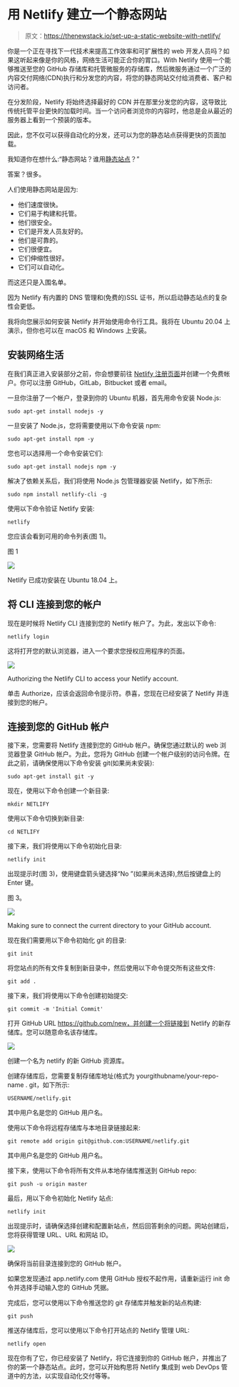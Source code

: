 # 用 Netlify 建立一个静态网站

> 原文：<https://thenewstack.io/set-up-a-static-website-with-netlify/>

你是一个正在寻找下一代技术来提高工作效率和可扩展性的 web 开发人员吗？如果这听起来像是你的风格，网络生活可能正合你的胃口。With Netlify 使用一个能够推送至您的 GitHub 存储库和托管微服务的存储库，然后微服务通过一个广泛的内容交付网络(CDN)执行和分发您的内容，将您的静态网站交付给消费者、客户和访问者。

在分发阶段，Netlify 将始终选择最好的 CDN 并在那里分发您的内容，这导致比传统托管平台更快的加载时间。当一个访问者浏览你的内容时，他总是会从最近的服务器上看到一个预装的版本。

因此，您不仅可以获得自动化的分发，还可以为您的静态站点获得更快的页面加载。

我知道你在想什么:“静态网站？谁用[静态站点](https://thenewstack.io/back-to-the-future-static-websites-for-high-performance/)？”

答案？很多。

人们使用静态网站是因为:

*   他们速度很快。
*   它们易于构建和托管。
*   他们很安全。
*   它们是开发人员友好的。
*   他们是可靠的。
*   它们很便宜。
*   它们伸缩性很好。
*   它们可以自动化。

而这还只是入围名单。

因为 Netlify 有内置的 DNS 管理和(免费的)SSL 证书，所以启动静态站点的复杂性会更低。

我将向您展示如何安装 Netlify 并开始使用命令行工具。我将在 Ubuntu 20.04 上演示，但你也可以在 macOS 和 Windows 上安装。

## 安装网络生活

在我们真正进入安装部分之前，你会想要前往 [Netlify 注册页面](https://app.netlify.com/signup?_ga=2.58805101.1387423994.1602250867-1105850871.1602250867)并创建一个免费帐户。你可以注册 GitHub，GitLab，Bitbucket 或者 email。

一旦你注册了一个帐户，登录到你的 Ubuntu 机器，首先用命令安装 Node.js:

`sudo apt-get install nodejs -y `

一旦安装了 Node.js，您将需要使用以下命令安装 npm:

`sudo apt-get install npm -y`

您也可以选择用一个命令安装它们:

`sudo apt-get install nodejs npm -y`

解决了依赖关系后，我们将使用 Node.js 包管理器安装 Netlify，如下所示:

`sudo npm install netlify-cli -g`

使用以下命令验证 Netlify 安装:

`netlify`

您应该会看到可用的命令列表(图 1)。

图 1

![](img/f3e4ffe94647fb0910b363dbed3dfe7c.png)

Netlify 已成功安装在 Ubuntu 18.04 上。

## 将 CLI 连接到您的帐户

现在是时候将 Netlify CLI 连接到您的 Netlify 帐户了。为此，发出以下命令:

`netlify login`

这将打开您的默认浏览器，进入一个要求您授权应用程序的页面。

![](img/8bf8e915ff8dd0c68b28a4c1608f7851.png)

Authorizing the Netlify CLI to access your Netlify account.

单击 Authorize，应该会返回命令提示符。恭喜，您现在已经安装了 Netlify 并连接到您的帐户。

## 连接到您的 GitHub 帐户

接下来，您需要将 Netlify 连接到您的 GitHub 帐户。确保您通过默认的 web 浏览器登录 GitHub 帐户。为此，您将为 GitHub 创建一个帐户级别的访问令牌。在此之前，请确保使用以下命令安装 git(如果尚未安装):

`sudo apt-get install git -y`

现在，使用以下命令创建一个新目录:

`mkdir NETLIFY`

使用以下命令切换到新目录:

`cd NETLIFY`

接下来，我们将使用以下命令初始化目录:

`netlify init`

出现提示时(图 3)，使用键盘箭头键选择“No ”(如果尚未选择),然后按键盘上的 Enter 键。

图 3。

![](img/c9628a6c65d2d1bf7d398b1eda8aa9e0.png)

Making sure to connect the current directory to your GitHub account.

现在我们需要用以下命令初始化 git 的目录:

`git init`

将您站点的所有文件复制到新目录中，然后使用以下命令提交所有这些文件:

`git add .`

接下来，我们将使用以下命令创建初始提交:

`git commit -m 'Initial Commit'`

打开 GitHub URL https://github.com/new，并创建一个将链接到 Netlify 的新存储库。您可以随意命名该存储库。

![](img/7515273aa046bd1ef55263261cee42c6.png)

创建一个名为 netlify 的新 GitHub 资源库。

创建存储库后，您需要复制存储库地址(格式为 yourgithubname/your-repo-name . git，如下所示:

`USERNAME/netlify.git`

其中用户名是您的 GitHub 用户名。

使用以下命令将远程存储库与本地目录链接起来:

`git remote add origin git@github.com:USERNAME/netlify.git`

其中用户名是您的 GitHub 用户名。

接下来，使用以下命令将所有文件从本地存储库推送到 GitHub repo:

`git push -u origin master`

最后，用以下命令初始化 Netlify 站点:

`netlify init`

出现提示时，请确保选择创建和配置新站点，然后回答剩余的问题。网站创建后，您将获得管理 URL、URL 和网站 ID。

![](img/aa94bac53fef760ee71483ab5f534757.png)

确保将当前目录连接到您的 GitHub 帐户。

如果您发现通过 app.netlify.com 使用 GitHub 授权不起作用，请重新运行 init 命令并选择手动输入您的 GitHub 凭据。

完成后，您可以使用以下命令推送您的 git 存储库并触发新的站点构建:

`git push`

推送存储库后，您可以使用以下命令打开站点的 Netlify 管理 URL:

`netlify open`

现在你有了它，你已经安装了 Netlify，将它连接到你的 GitHub 帐户，并推出了你的第一个静态站点。此时，您可以开始构思将 Netlify 集成到 web DevOps 管道中的方法，以实现自动化交付等等。

<svg xmlns:xlink="http://www.w3.org/1999/xlink" viewBox="0 0 68 31" version="1.1"><title>Group</title> <desc>Created with Sketch.</desc></svg>